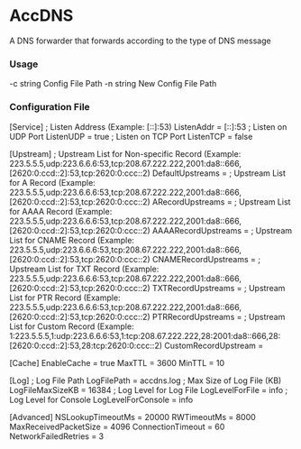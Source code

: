 # AccDNS
A DNS forwarder that forwards according to the type of DNS message

### Usage
-c string
Config File Path
-n string
New Config File Path

### Configuration File
[Service]
; Listen Address (Example: [::]:53)
ListenAddr = [::]:53
; Listen on UDP Port
ListenUDP  = true
; Listen on TCP Port
ListenTCP  = false

[Upstream]
; Upstream List for Non-specific Record (Example: 223.5.5.5,udp:223.6.6.6:53,tcp:208.67.222.222,2001:da8::666,[2620:0:ccd::2]:53,tcp:2620:0:ccc::2)
DefaultUpstreams     =
; Upstream List for A Record (Example: 223.5.5.5,udp:223.6.6.6:53,tcp:208.67.222.222,2001:da8::666,[2620:0:ccd::2]:53,tcp:2620:0:ccc::2)
ARecordUpstreams     =
; Upstream List for AAAA Record (Example: 223.5.5.5,udp:223.6.6.6:53,tcp:208.67.222.222,2001:da8::666,[2620:0:ccd::2]:53,tcp:2620:0:ccc::2)
AAAARecordUpstreams  =
; Upstream List for CNAME Record (Example: 223.5.5.5,udp:223.6.6.6:53,tcp:208.67.222.222,2001:da8::666,[2620:0:ccd::2]:53,tcp:2620:0:ccc::2)
CNAMERecordUpstreams =
; Upstream List for TXT Record (Example: 223.5.5.5,udp:223.6.6.6:53,tcp:208.67.222.222,2001:da8::666,[2620:0:ccd::2]:53,tcp:2620:0:ccc::2)
TXTRecordUpstreams   =
; Upstream List for PTR Record (Example: 223.5.5.5,udp:223.6.6.6:53,tcp:208.67.222.222,2001:da8::666,[2620:0:ccd::2]:53,tcp:2620:0:ccc::2)
PTRRecordUpstreams   =
; Upstream List for Custom Record (Example: 1:223.5.5.5,1:udp:223.6.6.6:53,1:tcp:208.67.222.222,28:2001:da8::666,28:[2620:0:ccd::2]:53,28:tcp:2620:0:ccc::2)
CustomRecordUpstream =

[Cache]
EnableCache = true
MaxTTL      = 3600
MinTTL      = 10

[Log]
; Log File Path
LogFilePath        = accdns.log
; Max Size of Log File (KB)
LogFileMaxSizeKB   = 16384
; Log Level for Log File
LogLevelForFile    = info
; Log Level for Console
LogLevelForConsole = info

[Advanced]
NSLookupTimeoutMs     = 20000
RWTimeoutMs           = 8000
MaxReceivedPacketSize = 4096
ConnectionTimeout     = 60
NetworkFailedRetries  = 3

